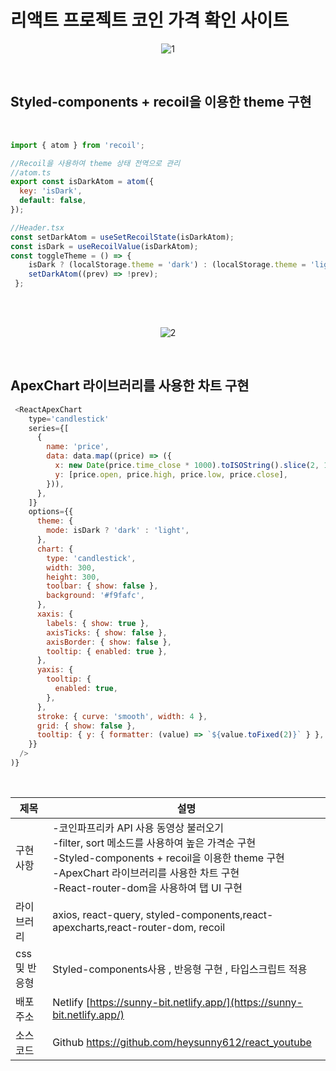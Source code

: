 # 리액트 프로젝트 코인 가격 확인 사이트 

<p align="center">
    <img src="https://github.com/heysunny612/ts-bitcoin/assets/127499117/9ee7355f-fcdf-4dba-a54a-aa762994469e" alt="1">
</p>

<br/>

## Styled-components + recoil을 이용한 theme 구현

 <br/>

```js
import { atom } from 'recoil';

//Recoil을 사용하여 theme 상태 전역으로 관리
//atom.ts
export const isDarkAtom = atom({
  key: 'isDark',
  default: false,
});

//Header.tsx
const setDarkAtom = useSetRecoilState(isDarkAtom);
const isDark = useRecoilValue(isDarkAtom);
const toggleTheme = () => {
    isDark ? (localStorage.theme = 'dark') : (localStorage.theme = 'light');
    setDarkAtom((prev) => !prev);
 };


```

<br/>
<br/>

<p align="center">
    <img src="https://github.com/heysunny612/ts-bitcoin/assets/127499117/710554b7-e8b6-456a-9dfd-6be7da6957dd" alt="2">
</p>


<br/>

## ApexChart 라이브러리를 사용한 차트 구현

```js
 <ReactApexChart
    type='candlestick'
    series={[
      {
        name: 'price',
        data: data.map((price) => ({
          x: new Date(price.time_close * 1000).toISOString().slice(2, 10),
          y: [price.open, price.high, price.low, price.close],
        })),
      },
    ]}
    options={{
      theme: {
        mode: isDark ? 'dark' : 'light',
      },
      chart: {
        type: 'candlestick',
        width: 300,
        height: 300,
        toolbar: { show: false },
        background: '#f9fafc',
      },
      xaxis: {
        labels: { show: true },
        axisTicks: { show: false },
        axisBorder: { show: false },
        tooltip: { enabled: true },
      },
      yaxis: {
        tooltip: {
          enabled: true,
        },
      },
      stroke: { curve: 'smooth', width: 4 },
      grid: { show: false },
      tooltip: { y: { formatter: (value) => `${value.toFixed(2)}` } },
    }}
  />
)}
```

<br/>

| 제목 | 설명 |
| --- | --- |
| 구현 사항 | -코인파프리카 API 사용 동영상 불러오기 <br/> -filter, sort 메소드를 사용하여 높은 가격순 구현 <br/> -Styled-components + recoil을 이용한 theme 구현<br/> -ApexChart 라이브러리를 사용한 차트 구현 <br/> -React-router-dom을 사용하여 탭 UI 구현|
| 라이브러리 | axios, react-query, styled-components,react-apexcharts,react-router-dom, recoil |
| css 및 반응형  | Styled-components사용 , 반응형 구현 , 타입스크립트 적용 |
| 배포 주소  | Netlify [https://sunny-bit.netlify.app/](https://sunny-bit.netlify.app/) |
| 소스 코드  | Github  [ https://github.com/heysunny612/react_youtube ](https://github.com/heysunny612/ts-bitcoin)|


